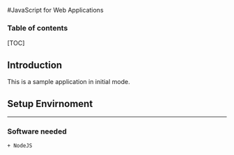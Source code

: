 #JavaScript for Web Applications


### Table of contents

[TOC]


## Introduction
This is a sample application in initial mode.

## Setup Envirnoment 

-----------------------------
### <i class="icon-hdd"></i> Software needed
	+ NodeJS

